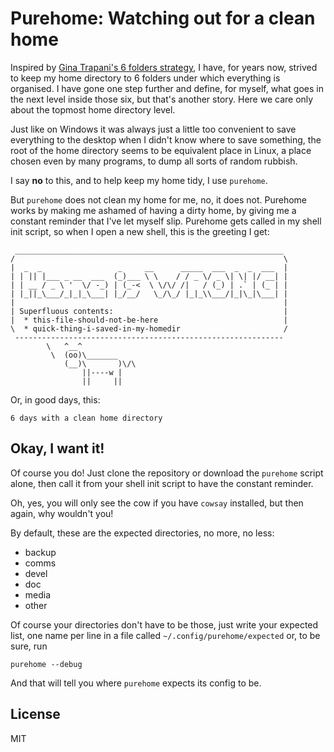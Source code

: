# Purehome: Watching out for a clean home

Inspired by [Gina Trapani's 6 folders
strategy](http://lifehacker.com/156196/geek-to-live--organizing-my-documents),
I have, for years now, strived to keep my home directory to 6 folders under
which everything is organised. I have gone one step further and define, for
myself, what goes in the next level inside those six, but that's another story.
Here we care only about the topmost home directory level.

Just like on Windows it was always just a little too convenient to save
everything to the desktop when I didn't know where to save something, the root
of the home directory seems to be equivalent place in Linux, a place chosen
even by many programs, to dump all sorts of random rubbish.

I say **no** to this, and to help keep my home tidy, I use `purehome`.

But `purehome` does not clean my home for me, no, it does not. Purehome works by
making me ashamed of having a dirty home, by giving me a constant reminder that
I've let myself slip. Purehome gets called in my shell init script, so when I
open a new shell, this is the greeting I get:

     ____________________________________________________________
    /                                                            \
    |  _  _                 _     __      _____  ___  _  _  ___  |
    | | || |___ _ __  ___  (_)___ \ \    / / _ \/ _ \| \| |/ __| |
    | | __ / _ \ '  \/ -_) | (_-<  \ \/\/ /|   / (_) | .` | (_ | |
    | |_||_\___/_|_|_\___| |_/__/   \_/\_/ |_|_\\___/|_|\_|\___| |
    |                                                            |
    | Superfluous contents:                                      |
    |  * this-file-should-not-be-here                            |
    \  * quick-thing-i-saved-in-my-homedir                       /
     ------------------------------------------------------------
            \   ^__^
             \  (oo)\_______
                (__)\       )\/\
                    ||----w |
                    ||     ||

Or, in good days, this:

    6 days with a clean home directory

## Okay, I want it!

Of course you do! Just clone the repository or download the `purehome` script
alone, then call it from your shell init script to have the constant reminder.

Oh, yes, you will only see the cow if you have `cowsay` installed, but then
again, why wouldn't you!

By default, these are the expected directories, no more, no less:

   * backup
   * comms
   * devel
   * doc
   * media
   * other

Of course your directories don't have to be those, just write your expected
list, one name per line in a file called `~/.config/purehome/expected` or, to
be sure, run

    purehome --debug

And that will tell you where `purehome` expects its config to be.


## License

MIT
